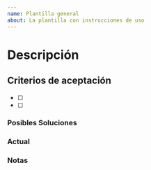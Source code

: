 ```yaml
---
name: Plantilla general
about: La plantilla con instrucciones de uso
---
```

<!-- No necesitas borrar los comentarios -->
<!-- Estos comentarios solo son visibles a la hora de escribir el issue -->
# Descripción <!-- detalles de la situación actual y el resultado esperado -->

## Criterios de aceptación <!-- Lista completa de lo explícitamente necesario para ser aceptado e implementado el desarrollo -->

- [ ]
- [ ]

### Posibles Soluciones<!-- las sugerencias pueden venir del desarrollador que asigno la issue o el desarrollador asignado -->

### Actual<!-- Si existe, la solución implementada al momento de escribir el issue, porque y que debe cambiar o porque no cumple con lo requerido -->

### Notas<!-- información a poco o no directamente relacionada al issues -->
